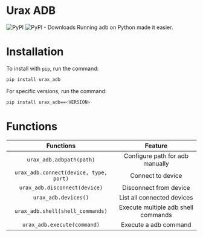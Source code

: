 # Urax ADB
![PyPI](https://img.shields.io/pypi/v/urax-adb?label=pypi%20package) ![PyPI - Downloads](https://img.shields.io/pypi/dm/urax-adb)
Running adb on Python made it easier.

# Installation
To install with `pip`, run the command:
```bash
pip install urax_adb
```

For specific versions, run the command:
```bash
pip install urax_adb==<VERSION>
```

# Functions
| Functions | Feature |
|:-:|:-:|
| `urax_adb.adbpath(path)` | Configure path for adb manually |
| `urax_adb.connect(device, type, port)` | Connect to device |
| `urax_adb.disconnect(device)` | Disconnect from device |
| `urax_adb.devices()` | List all connected devices |
| `urax_adb.shell(shell_commands)` | Execute multiple adb shell commands |
| `urax_adb.execute(command)` | Execute a adb command |
